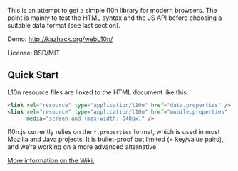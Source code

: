 This is an attempt to get a simple l10n library for modern browsers.
The point is mainly to test the HTML syntax and the JS API before choosing a
suitable data format (see last section).

Demo: http://kazhack.org/webL10n/

License: BSD/MIT


Quick Start
-----------

L10n resource files are linked to the HTML document like this:

```html
<link rel="resource" type="application/l10n" href="data.properties" />
<link rel="resource" type="application/l10n" href="mobile.properties"
      media="screen and (max-width: 640px)" />
```

l10n.js currently relies on the ``*.properties`` format, which is used in most
Mozilla and Java projects. It is bullet-proof but limited (= key/value pairs),
and we’re working on a more advanced alternative.

[More information on the Wiki.](https://github.com/fabi1cazenave/webL10n/wiki)

